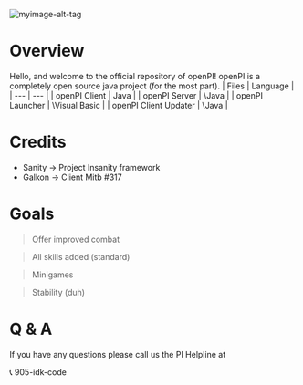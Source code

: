 ![myimage-alt-tag](http://i.imgur.com/8KOhuYR.png)

# Overview
Hello, and welcome to the official repository of openPI! openPI is a completely open source java project (for the most part).
| Files     | Language |
| ---      | ---       |
| openPI Client | Java         |
| openPI Server     | \Java        |
| openPI Launcher     | \Visual Basic        |
| openPI Client Updater     | \Java        |

# Credits
- Sanity -> Project Insanity framework
- Galkon -> Client Mitb #317

# Goals
> Offer improved combat

> All skills added (standard)

> Minigames

> Stability (duh)

# Q & A
If you have any questions please call us the PI Helpline at

:telephone_receiver: 905-idk-code
